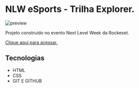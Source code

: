 # NLW eSports - Trilha Explorer.

![preview](https://glauberbispo.github.io/nlw-09-esport/.png)

Projeto construido no evento Next Level Week da Rockeset.

[Clique aqui para acessar.](https://glauberbispo.github.io/nlw-09-esport/)

##  Tecnologias 

- HTML
- CSS
- GIT E GITHUB
